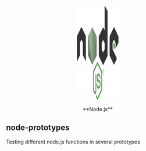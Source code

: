 <p align="center">
  <a href="">
    <img height="257" width="114" src="node-logo.png">
  </a>
  <p align="center">**Node.js**</p>
</p>


## node-prototypes
Testing different node.js functions in several prototypes